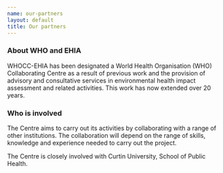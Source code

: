 ```yaml
---
name: our-partners
layout: default
title: Our partners
---
```


### About WHO and EHIA

WHOCC-EHIA has been designated a World Health Organisation (WHO) Collaborating Centre as a result of previous work and the provision of advisory and consultative services in environmental health impact assessment and related activities. This work has now extended over 20 years.

### Who is involved

The Centre aims to carry out its activities by collaborating with a range of other institutions. The collaboration will depend on the range of skills, knowledge and experience needed to carry out the project.

The Centre is closely involved with Curtin University, School of Public Health.
